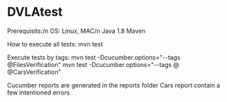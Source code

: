 # DVLAtest
Prerequisits:/n
OS: Linux, MAC/n
Java 1.8
Maven

How to execute all tests:
mvn test

Execute tests by tags:
mvn test -Dcucumber.options="--tags @FilesVerification"
mvn test -Dcucumber.options="--tags @  @CarsVerification"

Cucumber reports are generated in the reports folder
Cars report contain a few intentioned errors
